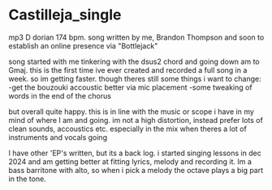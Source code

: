 # Castilleja_single
mp3 
D dorian  174 bpm.
song written by me, Brandon Thompson and soon to 
establish an online presence via "Bottlejack"

 
 song started with me tinkering with the dsus2 chord and going down am to Gmaj. 
this is the first time ive ever created and recorded a full song in a week. 
so im getting faster.
though theres still some things i want to change:
-get the bouzouki accoustic better via mic placement
-some tweaking of words in the end of the chorus

but overall quite happy. this is in line with the music or scope i have 
in my mind of where I am and going. im not a high distortion, instead prefer
lots of clean sounds, accoustics etc. especially in the mix when theres
a lot of instruments and vocals going

I have other 'EP's written, but its a back log. i started singing lessons 
in dec 2024 and am getting better at fitting lyrics, melody and recording it. 
Im a bass barritone with alto, so when i pick a melody the octave plays a big part
in the tone. 
